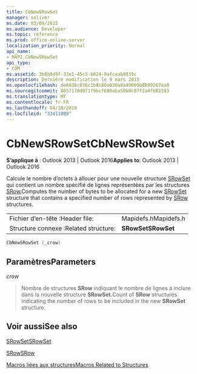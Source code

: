 ```yaml
---
title: CbNewSRowSet
manager: soliver
ms.date: 03/09/2015
ms.audience: Developer
ms.topic: reference
ms.prod: office-online-server
localization_priority: Normal
api_name:
- MAPI.CbNewSRowSet
api_type:
- COM
ms.assetid: 3b8b8d9f-33e1-45c3-b024-9afcaab8839c
description: Dernière modification le 9 mars 2015
ms.openlocfilehash: de6836c036c1b8c80a030a8a49009b8899267aa0
ms.sourcegitcommit: 8657170d071f9bcf680aba50b9c07f2a4fb82283
ms.translationtype: MT
ms.contentlocale: fr-FR
ms.lasthandoff: 04/28/2019
ms.locfileid: "33411889"
---
```

# <a name="cbnewsrowset"></a><span data-ttu-id="0f063-103">CbNewSRowSet</span><span class="sxs-lookup"><span data-stu-id="0f063-103">CbNewSRowSet</span></span>

  
  
<span data-ttu-id="0f063-104">**S’applique à** : Outlook 2013 | Outlook 2016</span><span class="sxs-lookup"><span data-stu-id="0f063-104">**Applies to**: Outlook 2013 | Outlook 2016</span></span> 
  
<span data-ttu-id="0f063-105">Calcule le nombre d’octets à allouer pour une nouvelle structure [SRowSet](srowset.md) qui contient un nombre spécifié de lignes représentées par les structures [SRow.](srow.md)</span><span class="sxs-lookup"><span data-stu-id="0f063-105">Computes the number of bytes to be allocated for a new [SRowSet](srowset.md) structure that contains a specified number of rows represented by [SRow](srow.md) structures.</span></span> 
  
|||
|:-----|:-----|
|<span data-ttu-id="0f063-106">Fichier d’en-tête :</span><span class="sxs-lookup"><span data-stu-id="0f063-106">Header file:</span></span>  <br/> |<span data-ttu-id="0f063-107">Mapidefs.h</span><span class="sxs-lookup"><span data-stu-id="0f063-107">Mapidefs.h</span></span>  <br/> |
|<span data-ttu-id="0f063-108">Structure connexe :</span><span class="sxs-lookup"><span data-stu-id="0f063-108">Related structure:</span></span>  <br/> |<span data-ttu-id="0f063-109">**SRowSet**</span><span class="sxs-lookup"><span data-stu-id="0f063-109">**SRowSet**</span></span> <br/> |
   
```cpp
CbNewSRowSet (_crow)
```

## <a name="parameters"></a><span data-ttu-id="0f063-110">Paramètres</span><span class="sxs-lookup"><span data-stu-id="0f063-110">Parameters</span></span>

 <span data-ttu-id="0f063-111">_</span><span class="sxs-lookup"><span data-stu-id="0f063-111">_ _crow_</span></span>
  
> <span data-ttu-id="0f063-112">Nombre de structures **SRow** indiquant le nombre de lignes à inclure dans la nouvelle structure **SRowSet.**</span><span class="sxs-lookup"><span data-stu-id="0f063-112">Count of **SRow** structures indicating the number of rows to be included in the new **SRowSet** structure.</span></span> 
    
## <a name="see-also"></a><span data-ttu-id="0f063-113">Voir aussi</span><span class="sxs-lookup"><span data-stu-id="0f063-113">See also</span></span>



[<span data-ttu-id="0f063-114">SRowSet</span><span class="sxs-lookup"><span data-stu-id="0f063-114">SRowSet</span></span>](srowset.md)
  
[<span data-ttu-id="0f063-115">SRow</span><span class="sxs-lookup"><span data-stu-id="0f063-115">SRow</span></span>](srow.md)


[<span data-ttu-id="0f063-116">Macros liées aux structures</span><span class="sxs-lookup"><span data-stu-id="0f063-116">Macros Related to Structures</span></span>](macros-related-to-structures.md)

